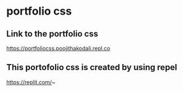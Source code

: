 # portfolio css
## Link to the portfolio css
https://portfoliocss.poojithakodali.repl.co
## This portofolio css is created by using repel
https://replit.com/~
